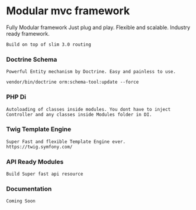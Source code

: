 # Modular mvc framework

Fully Modular framework
Just plug and play. Flexible and scalable. Industry ready framework.
````
Build on top of slim 3.0 routing
````
### Doctrine Schema
````
Powerful Entity mechanism by Doctrine. Easy and painless to use.

vendor/bin/doctrine orm:schema-tool:update --force
````
### PHP Di
````
Autoloading of classes inside modules. You dont have to inject Controller and any classes inside Modules folder in DI.

````

### Twig Template Engine

````
Super Fast and flexible Template Engine ever.
https://twig.symfony.com/
````
### API Ready Modules

````
Build Super fast api resource
````
### Documentation

````
Coming Soon
````